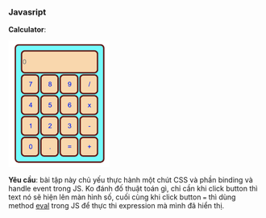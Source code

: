 ### Javasript
**Calculator**:

<picture>
  <img src="./calculator.png" width="200" height="250">
</picture>

**Yêu cầu**: bài tập này chủ yếu thực hành một chút CSS và phần binding và handle event trong JS. Ko đánh đố thuật toán gì, chỉ cần khi click button thì text nó sẽ hiện lên màn hình số, cuối cùng khi click button `=` thì dùng method [eval](https://developer.mozilla.org/en-US/docs/Web/JavaScript/Reference/Global_Objects/eval) trong JS để thực thi expression mà mình đã hiển thị.
